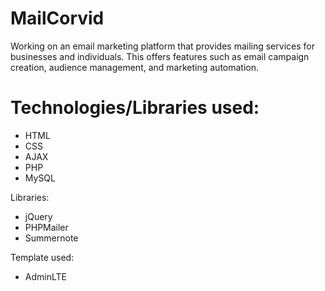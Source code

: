 # MailCorvid
Working on an email marketing platform that provides mailing services for businesses and individuals. This offers features such as email campaign creation, audience management, and marketing automation.

# Technologies/Libraries used:
- HTML
- CSS
- AJAX
- PHP
- MySQL

Libraries:
- jQuery
- PHPMailer
- Summernote

Template used:
- AdminLTE